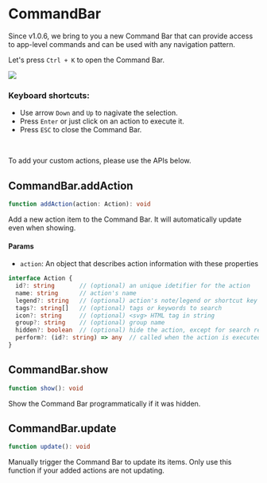 # CommandBar

Since v1.0.6, we bring to you a new Command Bar 
that can provide access to app-level commands
and can be used with any navigation pattern.

Let's press `Ctrl + K` to open the Command Bar.

![](https://i.ibb.co/DWmwtSK/image.png)

### Keyboard shortcuts:

- Use arrow `Down` and `Up` to nagivate the selection.
- Press `Enter` or just click on an action to execute it.
- Press `ESC` to close the Command Bar.

<br>

To add your custom actions, please use the APIs below.

## CommandBar.addAction

<Badge type="info" text="function" />
<Badge type="tip" text="since v1.0.6" />

```ts
function addAction(action: Action): void
```

Add a new action item to the Command Bar. It will automatically update even when showing.

#### Params

- `action`: An object that describes action information with these properties

```ts
interface Action {
  id?: string       // (optional) an unique idetifier for the action
  name: string      // action's name
  legend?: string   // (optional) action's note/legend or shortcut key
  tags?: string[]   // (optional) tags or keywords to search
  icon?: string     // (optional) <svg> HTML tag in string
  group?: string    // (optional) group name
  hidden?: boolean  // (optional) hide the action, except for search results
  perform?: (id?: string) => any  // called when the action is executed 
}
```

## CommandBar.show

<Badge type="info" text="function" />
<Badge type="tip" text="since v1.0.6" />

```ts
function show(): void
```

Show the Command Bar programmatically if it was hidden.

## CommandBar.update

<Badge type="info" text="function" />
<Badge type="tip" text="since v1.0.6" />

```ts
function update(): void
```

Manually trigger the Command Bar to update its items.
Only use this function if your added actions are not updating.